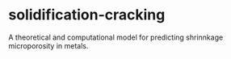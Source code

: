 # solidification-cracking
A theoretical and computational model for predicting shrinnkage microporosity in metals.
